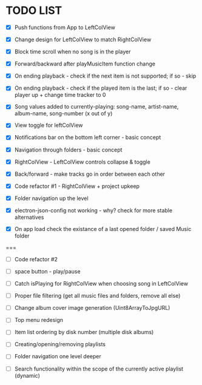 # TODO LIST

- [x] Push functions from App to LeftColView

- [x] Change design for LeftColView to match RightColView

- [x] Block time scroll when no song is in the player

- [x] Forward/backward after playMusicItem function change

- [x] On ending playback - check if the next item is not supported; if so - skip

- [x] On ending playback - check if the played item is the last; if so - clear player up + change time tracker to 0

- [x] Song values added to currently-playing: song-name, artist-name, album-name, song-number (x out of y)

- [x] View toggle for leftColView

- [x] Notifications bar on the bottom left corner - basic concept

- [x] Navigation through folders - basic concept

- [x] RightColView - LeftColView controls collapse & toggle

- [x] Back/forward - make tracks go in order between each other

- [x] Code refactor #1 - RightColView + project upkeep

- [x] Folder navigation up the level

- [x] electron-json-config not working - why? check for more stable alternatives

- [x] On app load check the existance of a last opened folder / saved Music folder

===

- [ ] Code refactor #2

- [ ] space button - play/pause

- [ ] Catch isPlaying for RightColView when choosing song in LeftColView

- [ ] Proper file filtering (get all music files and folders, remove all else)

- [ ] Change album cover image generation (Uint8ArrayToJpgURL)

- [ ] Top menu redesign

- [ ] Item list ordering by disk number (multiple disk albums)

- [ ] Creating/opening/removing playlists

- [ ] Folder navigation one level deeper

- [ ] Search functionality within the scope of the currently active playlist (dynamic)